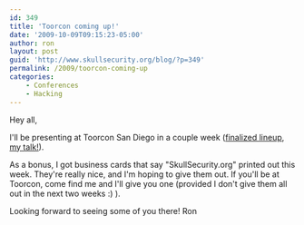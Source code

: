 ```yaml
---
id: 349
title: 'Toorcon coming up!'
date: '2009-10-09T09:15:23-05:00'
author: ron
layout: post
guid: 'http://www.skullsecurity.org/blog/?p=349'
permalink: /2009/toorcon-coming-up
categories:
    - Conferences
    - Hacking
---
```


Hey all,

I'll be presenting at Toorcon San Diego in a couple week (<a href='http://sandiego.toorcon.org/index.php?option=com_content&task=section&id=3&Itemid=9'>finalized lineup</a>, <a href='http://sandiego.toorcon.org/index.php?option=com_content&task=view&id=24&Itemid=9'>my talk!</a>). 
<!--more-->
As a bonus, I got business cards that say "SkullSecurity.org" printed out this week. They're really nice, and I'm hoping to give them out. If you'll be at Toorcon, come find me and I'll give you one (provided I don't give them all out in the next two weeks :) ). 

Looking forward to seeing some of you there! 
Ron
